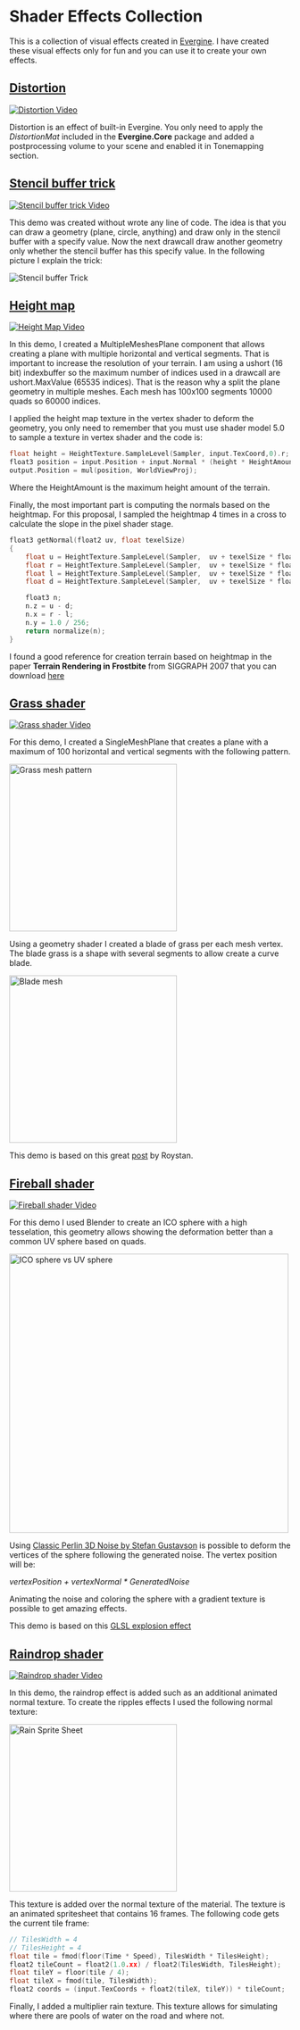 # Shader Effects Collection
This is a collection of visual effects created in [Evergine](https://evergine.com/). I have created these visual effects only for fun and you can use it to create your own effects.

## [Distortion](Distortion/)
[![Distortion Video](Images/DistortionVideo.png)](https://www.youtube.com/watch?v=_LkSGxI8xbE)

Distortion is an effect of built-in Evergine. You only need to apply the _DistortionMat_ included in the **Evergine.Core** package and added a postprocessing volume to your scene and enabled it in Tonemapping section.

## [Stencil buffer trick](StencilBuffer/)
[![Stencil buffer trick Video](Images/StencilTrickVideo.png)](https://www.youtube.com/watch?v=unQRQKMhPYo)

This demo was created without wrote any line of code. The idea is that you can draw a geometry (plane, circle, anything) and draw only in the stencil buffer with a specify value. Now the next drawcall draw another geometry only whether the stencil buffer has this specify value. In the following picture I explain the trick:

![Stencil buffer Trick](Images/StencilBufferTrick.png)

## [Height map](HeightMap/)
[![Height Map Video](Images/HeightmapVideo.png)](https://www.youtube.com/watch?v=XSc4HVF5V8g)

In this demo, I created a MultipleMeshesPlane component that allows creating a plane with multiple horizontal and vertical segments. That is important to increase the resolution of your terrain. I am using a ushort (16 bit) indexbuffer so the maximum number of indices used in a drawcall are ushort.MaxValue (65535 indices). That is the reason why a split the plane geometry in multiple meshes. Each mesh has 100x100 segments 10000 quads so 60000 indices.

I applied the height map texture in the vertex shader to deform the geometry, you only need to remember that you must use shader model 5.0 to sample a texture in vertex shader and the code is:

```cpp
float height = HeightTexture.SampleLevel(Sampler, input.TexCoord,0).r;
float3 position = input.Position + input.Normal * (height * HeightAmount);
output.Position = mul(position, WorldViewProj);		
```
Where the HeightAmount is the maximum height amount of the terrain.

Finally, the most important part is computing the normals based on the heightmap. For this proposal, I sampled the heightmap 4 times in a cross to calculate the slope in the pixel shader stage.

```cpp
float3 getNormal(float2 uv, float texelSize) 
{
    float u = HeightTexture.SampleLevel(Sampler,  uv + texelSize * float2(0.0, -1.0), 0).r;
    float r = HeightTexture.SampleLevel(Sampler,  uv + texelSize * float2(-1.0, 0.0),0).r;
    float l = HeightTexture.SampleLevel(Sampler,  uv + texelSize * float2(1.0, 0.0),0).r;
    float d = HeightTexture.SampleLevel(Sampler,  uv + texelSize * float2(0.0, 1.0),0).r;

    float3 n;
    n.z = u - d;
    n.x = r - l;
    n.y = 1.0 / 256;
    return normalize(n);
}
```
I found a good reference for creation terrain based on heightmap in the paper **Terrain Rendering in Frostbite** from SIGGRAPH 2007 that you can download [here](http://citeseerx.ist.psu.edu/viewdoc/download?doi=10.1.1.161.8979&rep=rep1&type=pdf)

## [Grass shader](Grass/)
[![Grass shader Video](Images/GrassVideo.png)](https://www.youtube.com/watch?v=yJBb9ijypsI)

For this demo, I created a SingleMeshPlane that creates a plane with a maximum of 100 horizontal and vertical segments with the following pattern.

<img src="Images/grassMeshPattern.png" alt="Grass mesh pattern" width="300"/>

Using a geometry shader I created a blade of grass per each mesh vertex. The blade grass is a shape with several segments to allow create a curve blade.

<img src="https://roystan.net/media/tutorials/grass/grass-construction.gif" alt="Blade mesh" width="300"/>

This demo is based on this great [post](https://roystan.net/articles/grass-shader.html) by Roystan.

## [Fireball shader](Fireball/)
[![Fireball shader Video](Images/ExplosionVideo.png)](https://youtu.be/GTiWvuKpxJM)

For this demo I used Blender to create an ICO sphere with a high tesselation, this geometry allows showing the deformation better than a common UV sphere based on quads.

<img src="Images/ICOSphere.png" alt="ICO sphere vs UV sphere" width="500"/>

Using [Classic Perlin 3D Noise by Stefan Gustavson](https://weber.itn.liu.se/~stegu/simplexnoise/simplexnoise.pdf) is possible to deform the vertices of the sphere following the generated noise. The vertex position will be:

_vertexPosition + vertexNormal * GeneratedNoise_

Animating the noise and coloring the sphere with a gradient texture is possible to get amazing effects.

This demo is based on this [GLSL explosion effect](https://www.clicktorelease.com/code/perlin/explosion.html)

## [Raindrop shader](Raindrop/)
[![Raindrop shader Video](Images/RainDropVideo.png)](https://youtu.be/37WrMrPxJE0)

In this demo, the raindrop effect is added such as an additional animated normal texture. To create the ripples effects I used the following normal texture:

<img src="Images/RainSpriteSheet.png" alt="Rain Sprite Sheet" width="300"/>

This texture is added over the normal texture of the material. The texture is an animated spritesheet that contains 16 frames. The following code gets the current tile frame:

```cpp
// TilesWidth = 4
// TilesHeight = 4
float tile = fmod(floor(Time * Speed), TilesWidth * TilesHeight);
float2 tileCount = float2(1.0.xx) / float2(TilesWidth, TilesHeight);
float tileY = floor(tile / 4);
float tileX = fmod(tile, TilesWidth);
float2 coords = (input.TexCoords + float2(tileX, tileY)) * tileCount;

```

Finally, I added a multiplier rain texture. This texture allows for simulating where there are pools of water on the road and where not.

